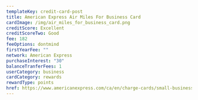 ```yaml
---
templateKey: credit-card-post
title: American Express Air Miles For Business Card
cardImage: /img/air_miles_for_business_card.png
creditScore: Excellent
creditScoreTwo: Good
fee: 182
feeOptions: dontmind
firstYearFee: ""
network: American Express
purchaseInterest: "30"
balanceTranferFees: 1
userCategory: business
cardCategory: rewards
rewardType: points
href: https://www.americanexpress.com/ca/en/charge-cards/small-business-air-miles/?linknav=ca-en-amex-cardshop-allcards-learn-americanExpressAIRMILESForBusinessCard&cpid=100186460
---
```

